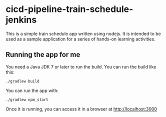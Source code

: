 # cicd-pipeline-train-schedule-jenkins

This is a simple train schedule app written using nodejs. It is intended to be used as a sample application for a series of hands-on learning activities.

## Running the app for me

You need a Java JDK 7 or later to run the build. You can run the build like this:

    ./gradlew build

You can run the app with:

    ./gradlew npm_start

Once it is running, you can access it in a browser at [http://localhost:3000](http://localhost:3000)
